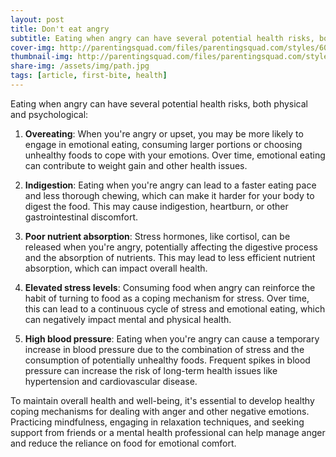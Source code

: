```yaml
---
layout: post
title: Don't eat angry 
subtitle: Eating when angry can have several potential health risks, both physical and psychological
cover-img: http://parentingsquad.com/files/parentingsquad.com/styles/605x340/public/blog-images/angry-kid-eating-178534101-small.jpg
thumbnail-img: http://parentingsquad.com/files/parentingsquad.com/styles/605x340/public/blog-images/angry-kid-eating-178534101-small.jpg
share-img: /assets/img/path.jpg
tags: [article, first-bite, health]
---
```



Eating when angry can have several potential health risks, both physical and psychological:

1. **Overeating**: When you're angry or upset, you may be more likely to engage in emotional eating, consuming larger portions or choosing unhealthy foods to cope with your emotions. Over time, emotional eating can contribute to weight gain and other health issues.

2. **Indigestion**: Eating when you're angry can lead to a faster eating pace and less thorough chewing, which can make it harder for your body to digest the food. This may cause indigestion, heartburn, or other gastrointestinal discomfort.

3. **Poor nutrient absorption**: Stress hormones, like cortisol, can be released when you're angry, potentially affecting the digestive process and the absorption of nutrients. This may lead to less efficient nutrient absorption, which can impact overall health.

4. **Elevated stress levels**: Consuming food when angry can reinforce the habit of turning to food as a coping mechanism for stress. Over time, this can lead to a continuous cycle of stress and emotional eating, which can negatively impact mental and physical health.

5. **High blood pressure**: Eating when you're angry can cause a temporary increase in blood pressure due to the combination of stress and the consumption of potentially unhealthy foods. Frequent spikes in blood pressure can increase the risk of long-term health issues like hypertension and cardiovascular disease.

To maintain overall health and well-being, it's essential to develop healthy coping mechanisms for dealing with anger and other negative emotions. Practicing mindfulness, engaging in relaxation techniques, and seeking support from friends or a mental health professional can help manage anger and reduce the reliance on food for emotional comfort.

